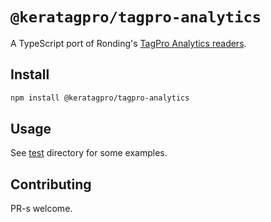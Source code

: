# `@keratagpro/tagpro-analytics`

A TypeScript port of Ronding's [TagPro Analytics readers](https://tagpro.eu/?science).

## Install

```bash
npm install @keratagpro/tagpro-analytics
```

## Usage

See [test](/test) directory for some examples.

## Contributing

PR-s welcome.
